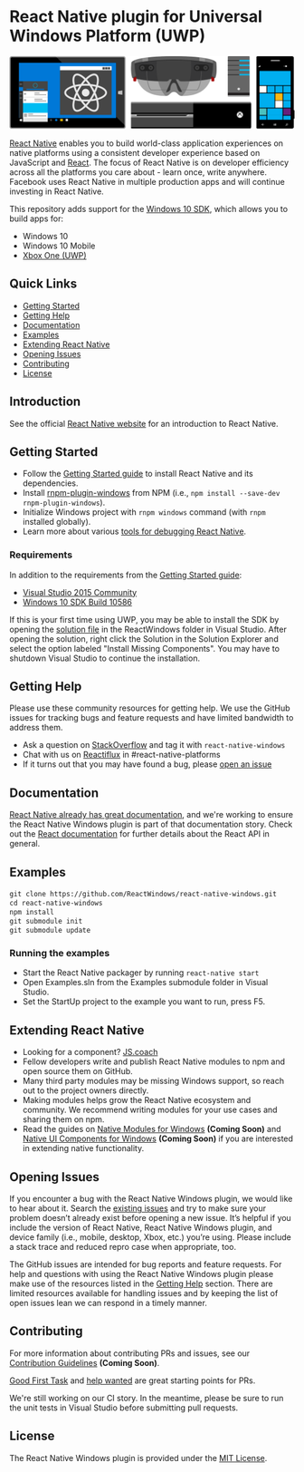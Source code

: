 # React Native plugin for Universal Windows Platform (UWP)

![Hero Image with Logo](./.github/hero.png)

[React Native](http://facebook.github.io/react-native) enables you to build world-class application experiences on native platforms using a consistent developer experience based on JavaScript and [React](http://facebook.github.io/react). The focus of React Native is on developer efficiency across all the platforms you care about - learn once, write anywhere. Facebook uses React Native in multiple production apps and will continue investing in React Native.

This repository adds support for the [Windows 10 SDK](https://developer.microsoft.com/en-us/windows/downloads), which allows you to build apps for:
* Windows 10
* Windows 10 Mobile
* [Xbox One (UWP)](https://msdn.microsoft.com/en-us/windows/uwp/xbox-apps/index)

## Quick Links

- [Getting Started](#getting-started)
- [Getting Help](#getting-help)
- [Documentation](#documentation)
- [Examples](#examples)
- [Extending React Native](#extending-react-native)
- [Opening Issues](#opening-issues)
- [Contributing](#contributing)
- [License](#license)

## Introduction

See the official [React Native website](https://facebook.github.io/react-native/) for an introduction to React Native.

## Getting Started

- Follow the [Getting Started guide](http://facebook.github.io/react-native/docs/getting-started.html) to install React Native and its dependencies.
- Install [rnpm-plugin-windows](https://www.npmjs.com/package/rnpm-plugin-windows) from NPM (i.e., `npm install --save-dev rnpm-plugin-windows`).
- Initialize Windows project with `rnpm windows` command (with `rnpm` installed globally).
- Learn more about various [tools for debugging React Native](http://facebook.github.io/react-native/docs/debugging.html).

### Requirements

In addition to the requirements from the [Getting Started guide](http://facebook.github.io/react-native/docs/getting-started.html):
- [Visual Studio 2015 Community](https://msdn.microsoft.com/en-us/library/dd831853.aspx)
- [Windows 10 SDK Build 10586](https://developer.microsoft.com/en-US/windows/downloads/windows-10-sdk)

If this is your first time using UWP, you may be able to install the SDK by opening the [solution file](ReactWindows/ReactNative.sln) in the ReactWindows folder in Visual Studio. After opening the solution, right click the Solution in the Solution Explorer and select the option labeled "Install Missing Components". You may have to shutdown Visual Studio to continue the installation.

## Getting Help

Please use these community resources for getting help. We use the GitHub issues for tracking bugs and feature requests and have limited bandwidth to address them.

- Ask a question on [StackOverflow](http://stackoverflow.com/) and tag it with `react-native-windows`
- Chat with us on [Reactiflux](https://discord.gg/0ZcbPKXt5bWJVmUY) in #react-native-platforms
- If it turns out that you may have found a bug, please [open an issue](#opening-issues)

## Documentation

[React Native already has great documentation](http://facebook.github.io/react-native/docs), and we're working to ensure the React Native Windows plugin is part of that documentation story. Check out the [React documentation](http://facebook.github.io/react/) for further details about the React API in general.

## Examples

```
git clone https://github.com/ReactWindows/react-native-windows.git
cd react-native-windows
npm install
git submodule init
git submodule update
```

### Running the examples

- Start the React Native packager by running `react-native start` 
- Open Examples.sln from the Examples submodule folder in Visual Studio.
- Set the StartUp project to the example you want to run, press F5.

## Extending React Native

- Looking for a component? [JS.coach](https://js.coach/react-native)
- Fellow developers write and publish React Native modules to npm and open source them on GitHub.
- Many third party modules may be missing Windows support, so reach out to the project owners directly.
- Making modules helps grow the React Native ecosystem and community. We recommend writing modules for your use cases and sharing them on npm.
- Read the guides on [Native Modules for Windows](docs/NativeModulesWindows.md) **(Coming Soon)** and [Native UI Components for Windows](docs/NativeComponentsWindows.md) **(Coming Soon)** if you are interested in extending native functionality.

## Opening Issues

If you encounter a bug with the React Native Windows plugin, we would like to hear about it. Search the [existing issues](https://github.com/ReactWindows/react-native-windows/issues) and try to make sure your problem doesn’t already exist before opening a new issue. It’s helpful if you include the version of React Native, React Native Windows plugin, and device family (i.e., mobile, desktop, Xbox, etc.) you’re using. Please include a stack trace and reduced repro case when appropriate, too.

The GitHub issues are intended for bug reports and feature requests. For help and questions with using the React Native Windows plugin please make use of the resources listed in the [Getting Help](#getting-help) section. There are limited resources available for handling issues and by keeping the list of open issues lean we can respond in a timely manner.

## Contributing

For more information about contributing PRs and issues, see our [Contribution Guidelines](https://github.com/ReactWindows/react-native-windows/blob/master/CONTRIBUTING.md) **(Coming Soon)**.

[Good First Task](https://github.com/ReactWindows/react-native-windows/labels/Good%20First%20Task) and [help wanted](https://github.com/ReactWindows/react-native-windows/labels/help%20wanted) are great starting points for PRs.

We're still working on our CI story. In the meantime, please be sure to run the unit tests in Visual Studio before submitting pull requests.

## License

The React Native Windows plugin is provided under the [MIT License](LICENSE).
